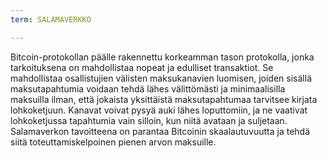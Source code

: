 ```yaml
---
term: SALAMAVERKKO

---
```

Bitcoin-protokollan päälle rakennettu korkeamman tason protokolla, jonka tarkoituksena on mahdollistaa nopeat ja edulliset transaktiot. Se mahdollistaa osallistujien välisten maksukanavien luomisen, joiden sisällä maksutapahtumia voidaan tehdä lähes välittömästi ja minimaalisilla maksuilla ilman, että jokaista yksittäistä maksutapahtumaa tarvitsee kirjata lohkoketjuun. Kanavat voivat pysyä auki lähes loputtomiin, ja ne vaativat lohkoketjussa tapahtumia vain silloin, kun niitä avataan ja suljetaan. Salamaverkon tavoitteena on parantaa Bitcoinin skaalautuvuutta ja tehdä siitä toteuttamiskelpoinen pienen arvon maksuille.